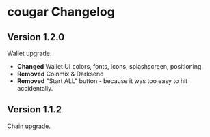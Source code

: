 # cougar Changelog

## Version 1.2.0
Wallet upgrade.

- **Changed** Wallet UI colors, fonts, icons, splashscreen, positioning.
- **Removed** Coinmix & Darksend
- **Removed** "Start ALL" button - because it was too easy to hit accidentally.

## Version 1.1.2
Chain upgrade.
